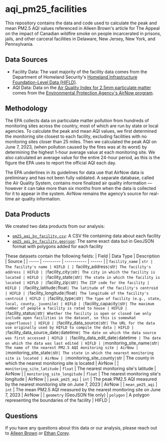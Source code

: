 # aqi_pm25_facilities
This repository contains the data and code used to calculate the peak and mean PM2.5 AQI values referenced in Alleen Brown's article for The Appeal on the impact of Canadian wildfire smoke on people incarcerated in prisons, jails, and other carceral facilities in Delaware, New Jersey, New York, and Pennsylvania.

## Data Sources
- Facility Data: The vast majority of the facility data comes from the Department of Homeland Security's [Homeland Infrastructure Foundation-Level Data (HIFLD)](https://hifld-geoplatform.opendata.arcgis.com/datasets/geoplatform::prison-boundaries/about).
- AQI Data: Data on the [Air Quality Index for 2.5mm particulate matter](https://www.airnow.gov/sites/default/files/2020-05/aqi-technical-assistance-document-sept2018.pdf) comes from the [Environmental Protection Agency's AirNow program](https://docs.airnowapi.org/files).

## Methodology
The EPA collects data on particulate matter pollution from hundreds of monitoring sites across the country, most of which are run by state or local agencies. To calculate the peak and mean AQI values, we first determined the monitoring site closest to each facility, excluding facilities with no monitoring sites closer than 25 miles. Then we calculated the peak AQI on June 7, 2023, (when pollution caused by the fires was at its worst) by determining the highest 1-hour average value at each monitoring site. We also calculated an average value for the entire 24-hour period, as this is the figure the EPA uses to report the official AQI each day.

The EPA underlines in its guidelines for data use that AirNow data is preliminary and has not been fully validated. A separate database, called the Air Quality System, contains more finalized air quality information — however it can take more than six months from when the data is collected for it to appear in the system. AirNow remains the agency’s source for real-time air quality information.

## Data Products
We created two data products from our analysis:
- [`pm25_aqi_by_facility.csv`](https://github.com/the-appeal/aqi_pm25_facilities/blob/main/src/aqi_pm_25_facilities/data/processed/pm25_aqi_by_facility.csv): A CSV file containing data about each facility
- [`pm25_aqi_by_facility.geojson`](https://github.com/the-appeal/aqi_pm25_facilities/src/aqi_pm_25_facilities/data/processed/pm25_aqi_by_facility.geojson): The same exact data but in GeoJSON format with polygons added for each facility

These datasets contain the following fields:
| Field | Data Type | Description | Source |
| ----- | --------- | ----------- | ------ |
| `facility_name` | `str | The facility's name | HIFLD |
| `facility_address` | `str` | The facility's address | HIFLD |
| `facility_city` | `str` | The city in which the facility is located | HIFLD |
| `facility_state` | `str` | The state in which the facility is located | HIFLD |
| `facility_zip` | `str` | The ZIP code for the facility | HIFLD |
| `facility_latitude` | `float` | The latitude of the facility's centroid | HIFLD |
| `facility_longitude` | `float` | The longitude of the facility's centroid | HIFLD |
| `facility_type` | `str` | The type of facility (e.g., state, local, county, juvenile) | HIFLD |
| `facility_capacity` | `str` | The maximum number of people a facility is rated to house | HIFLD |
| `facility_status` | `str` | Whether the facility is open or closed (we only include open facilities in the dataset, so this is somewhat superfluous) | HIFLD |
| `facility_data_source` | `str` | The URL for the data use originally used by HIFLD to compile the data | HIFLD |
| `facility_data_source_date` | `datetime` | The date on which the data source was first accessed | HIFLD |
| `facility_data_edit_date` | `datetime`  | The date on which the data was last edited | HIFLD |
| `monitoring_site_name` | `str` | The name of the nearest PM2.5 AQI monitoring site | AirNow |
| `monitoring_site_state` | `str` | The state in which the nearest monitoring site is located | AirNow |
| `monitoring_site_county` | `str | The county in which the nearest monitoring site is located | AirNow |
| `monitoring_site_latitude` | `float` | The nearest monitoring site's latitude | AirNow |
| `monitoring_site_longitude` | `float` | The nearest monitoring site's longitude | AirNow |
| `peak_pm25_aqi` | `int` | The peak PM2.5 AQI measured by the nearest monitoring site on June 7, 2023 | AirNow |
| `mean_pm25_aqi` | `int` | The mean PM2.5 AQI measured by the nearest monitoring site on June 7, 2023 | AirNow |
| `geometry` (GeoJSON file only) | `polygon` | A polygon representing the boundaries of the facility | HIFLD |

## Questions
If you have any questions about this data or our analysis, please reach out to [Alleen Brown](mailto:alleen.brown56@gmail.com) or [Ethan Corey](mailto:ethan.corey@theappeal.org).
